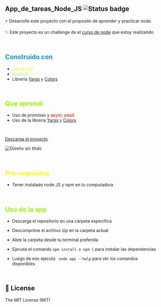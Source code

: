 ## App_de_tareas_Node_JS ![Status badge](https://img.shields.io/badge/status-Finished-green)


⚡️ Desarrolle este proyecto con el proposito de aprender y practicar node.

✨ Este proyecto es un challenge de el [curso de node](https://www.udemy.com/course/node-de-cero-a-experto/) que estoy realizando

&nbsp;

## <span style="color:#09e; font-weight:bold;">Construido con</span>


- <span style="color:#ff0;">JavaScript</span>
- <span style="color:#9f9">NodeJS</span>
- Libreria [Yargs](https://yargs.js.org/) y [Colors](https://github.com/Marak/colors.js)
 
&nbsp; 

## <span style="color:#9f0; font-weight:bold;">Que aprendí</span>


- Uso de <span style="color:#f0s0;">promises</span> y <span style="color:#f00;">async await</span>
- Uso de la libreria [Yargs](https://yargs.js.org/) y [Colors](https://github.com/Marak/colors.js) 

&nbsp;

[Descarga el proyecto](https://github.com/DaveAdbeel/App_tabla_multiplicar_NodeJS/archive/refs/heads/master.zip)

![Diseño sin título](https://user-images.githubusercontent.com/91069463/175447653-b8c97730-3e34-4ee6-9beb-00ef28494d34.PNG)

&nbsp;

## <span style="color:#ff0; font-weight:bold;">Pre-requisitos</span>

- Tener instalado node JS y npm en tu computadora

&nbsp;

## <span style="color:#9f0; font-weight:bold;">Uso de la app</span>

- Descarga el repositorio en una carpeta especifica

- Descomprime el archivo zip en la carpeta actual

- Abre la carpeta desde tu terminal preferida

- Ejecuta el comando <code>npm install o npm i</code> para instalar las dependencias


- Luego de eso ejecuta <code> node app --help</code>  para ver los comandos disponibles
  
&nbsp;

## 🧾 License
The MIT License (MIT)

